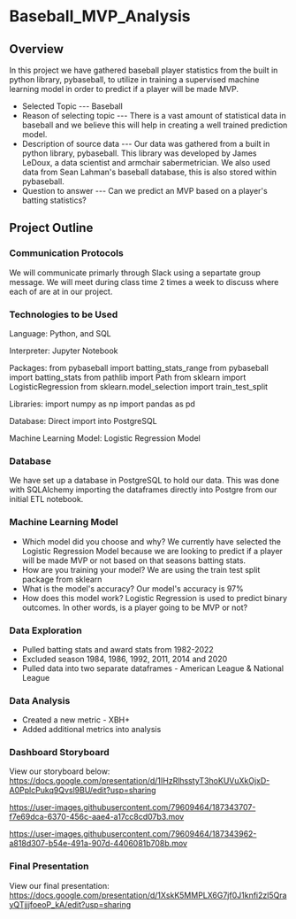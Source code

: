# Baseball_MVP_Analysis

## Overview
In this project we have gathered baseball player statistics from the built in python library, pybaseball, to utilize in training a supervised machine learning model in order to predict if a player will be made MVP.<br>
- Selected Topic --- Baseball
- Reason of selecting topic --- There is a vast amount of statistical data in baseball and we believe this will help in creating a well trained prediction model.
- Description of source data --- Our data was gathered from a built in python library, pybaseball. This library was developed by James LeDoux, a data scientist and armchair sabermetrician. We also used data from Sean Lahman's baseball database, this is also stored within pybaseball.
- Question to answer --- Can we predict an MVP based on a player's batting statistics?<br>

## Project Outline

### Communication Protocols
We will communicate primarly through Slack using a separtate group message. We will meet during class time 2 times a week to discuss where each of are at in our project. 

### Technologies to be Used
Language: Python, and SQL

Interpreter: Jupyter Notebook

Packages: from pybaseball import batting_stats_range
          from pybaseball import batting_stats
          from pathlib import Path
          from sklearn import LogisticRegression
	    from sklearn.model_selection import train_test_split


Libraries: import numpy as np
           import pandas as pd          

Database: Direct import into PostgreSQL

Machine Learning Model: Logistic Regression Model

### Database
We have set up a database in PostgreSQL to hold our data. This was done with SQLAlchemy importing the dataframes directly into Postgre from our initial ETL notebook.

### Machine Learning Model
- Which model did you choose and why?
We currently have selected the Logistic Regression Model because we are looking to predict if a player will be made MVP or not based on that seasons batting stats.
- How are you training your model?
We are using the train test split package from sklearn
- What is the model's accuracy?
Our model's accuracy is 97%
- How does this model work?
Logistic Regression is used to predict binary outcomes. In other words, is a player going to be MVP or not?

### Data Exploration
- Pulled batting stats and award stats from 1982-2022
- Excluded season 1984, 1986, 1992, 2011, 2014 and 2020
- Pulled data into two separate dataframes - American League & National League

### Data Analysis
- Created a new metric - XBH+
- Added additional metrics into analysis

### Dashboard Storyboard
View our storyboard below:<br>
https://docs.google.com/presentation/d/1IHzRlhsstyT3hoKUVuXkOjxD-A0PplcPukq9Qvsl9BU/edit?usp=sharing


https://user-images.githubusercontent.com/79609464/187343707-f7e69dca-6370-456c-aae4-a17cc8cd07b3.mov


https://user-images.githubusercontent.com/79609464/187343962-a818d307-b54e-491a-907d-4406081b708b.mov



### Final Presentation
View our final presentation:<br>
https://docs.google.com/presentation/d/1XskK5MMPLX6G7jf0J1knfi2zl5QrayQTjjjfoeoP_kA/edit?usp=sharing

